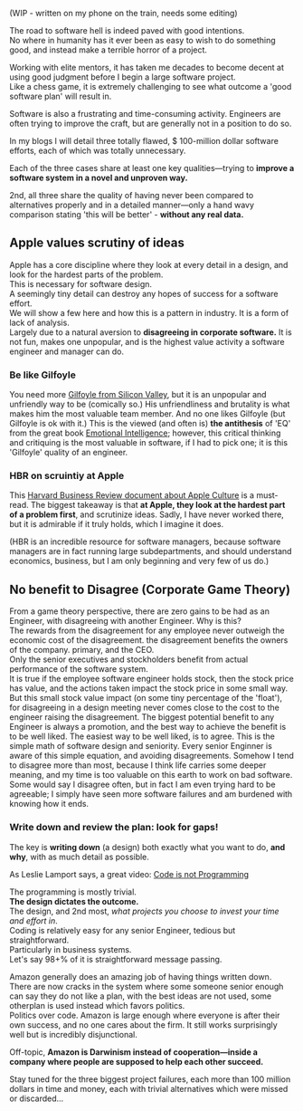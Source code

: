 (WIP - written on my phone on the train, needs some editing)

The road to software hell is indeed paved with good intentions.  
No where in humanity has it ever been 
as easy to wish to do something good, 
and instead make a terrible horror of a project.

Working with elite mentors, it has taken me 
decades to become decent at using good judgment 
before I begin a large software project.  
Like a chess game, it is extremely challenging 
to see what outcome a 'good software plan' will result in.

Software is also a frustrating and time-consuming activity. 
Engineers are often trying to improve the craft, 
but are generally not in a position to do so.

In my blogs I will detail three totally flawed, 
$ 100-million dollar software efforts, 
each of which was totally unnecessary.  

Each of the three cases share at least one 
key qualities—trying to **improve a software system 
in a novel and unproven way.**  

2nd, all three share the quality of having never 
been compared to alternatives properly and 
in a detailed manner—only a hand wavy 
comparison stating 'this will be better' - **without any real data.**

## Apple values scrutiny of ideas

Apple has a core discipline where they look 
at every detail in a design, and look for the hardest 
parts of the problem.  
This is necessary for software design.  
A seemingly tiny detail can destroy any 
hopes of success for a software effort.  
We will show a few here and how this is a pattern 
in industry.  It is a form of lack of analysis.  
Largely due to a natural aversion to 
**disagreeing in corporate software.**
It is not fun, makes one unpopular, and is the
highest value activity a software engineer
and manager can do.

### Be like Gilfoyle

You need more [Gilfoyle from Silicon Valley](https://silicon-valley.fandom.com/wiki/Bertram_Gilfoyle), but it is an unpopular
and unfriendly way to be (comically so.) His unfriendliness and brutality
is what makes him the most valuable team member.  And
no one likes Gilfoyle (but Gilfoyle is ok with it.) This is the 
viewed (and often is) **the antithesis** of 'EQ' 
from the great book [Emotional Intelligence](https://a.co/d/9b7mBJc); however, 
this critical thinking and critiquing is the most valuable in software,
if I had to pick one; it is this 'Gilfoyle' quality of an
engineer.

### HBR on scruintiy at Apple

This [Harvard Business Review document about Apple Culture](./HBR_How_Apple_Is_Organized_For_Innovation-4.pdf)
is a must-read.  The biggest takeaway is that **at Apple,
they look at the hardest part of a problem first**, and scrutinize
ideas.  Sadly, I have never worked there, but it is admirable
if it truly holds, which I imagine it does.

(HBR is an incredible resource for software managers,
because software managers are in fact running large
subdepartments, and should understand economics, business,
but I am only beginning and very few of us do.)

## No benefit to Disagree (Corporate Game Theory)

From a game theory perspective, there are zero gains 
to be had as an Engineer, with disagreeing with another 
Engineer.  Why is this?  
The rewards from the disagreement for any employee never outweigh the economic cost of the disagreement.  the disagreement benefits the owners of the company. primary, and the CEO.  
Only the senior executives and stockholders benefit 
from actual performance of the software system.  
It is true if the employee software engineer holds stock, 
then the stock price has value, 
and the actions taken impact the stock price in some 
small way.  But this small stock value impact 
(on some tiny percentage of the 'float'), 
for disagreeing in a design meeting never 
comes close to the cost to the engineer raising 
the disagreement.  The biggest potential benefit 
to any Engineer is always a promotion, 
and the best way to achieve the benefit is to be well liked.  The easiest way to be well liked, is to agree.  This is the simple math of software design and seniority.  Every senior Enginner is aware of this simple equation, and avoiding disagreements.  Somehow I tend to disagree more than most, because I think life carries some deeper meaning, and my time is too valuable on this earth to work on bad software.  Some would say I disagree often, but in fact I am even trying hard to be agreeable; I simply have seen more software failures and am burdened with knowing how it ends.

### Write down and review the plan:  look for gaps!

The key is **writing down** (a design) 
both exactly what you want to do, 
**and why**, with as much detail as possible.  

As Leslie Lamport says, a great video:
[Code is not Programming](https://www.youtube.com/watch?v=qfxzL17JmOQ)

The programming is mostly trivial.  
**The design dictates the outcome.**  
The design, and 2nd most, *what projects you choose 
to invest your time and effort in*.  
Coding is relatively easy for any senior Engineer, 
tedious but straightforward.  
Particularly in business systems.  
Let's say 98+% of it is straightforward message passing.

Amazon generally does an amazing job of having things 
written down.  There are now cracks in the system 
where some someone senior enough can say they do not 
like a plan, with the best ideas are not used, 
some otherplan is used instead which favors politics.  
Politics over code.  Amazon is large enough 
where everyone is after their own success, 
and no one cares about the firm.  It still works 
surprisingly well but is incredibly disjunctional.

Off-topic, **Amazon is Darwinism instead of cooperation—inside a 
company where people are supposed to help each other succeed.**

Stay tuned for the three biggest project failures, 
each more than 100 million dollars in time and money, 
each with trivial alternatives which were missed or discarded...

